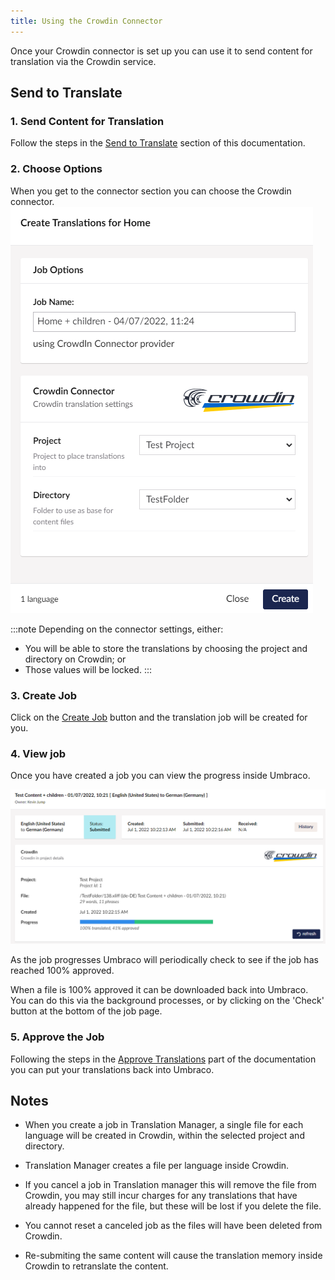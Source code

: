 ```yaml
---
title: Using the Crowdin Connector
---
```


Once your Crowdin connector is set up you can use it to send content for translation via the Crowdin service.

## Send to Translate
### 1. Send Content for Translation
 Follow the steps in the [Send to Translate](../../01.getting_started/04.send.md) section of this documentation.

### 2. Choose Options
When you get to the connector section you can choose the Crowdin connector.
![](tm_send_options.png)

:::note
Depending on the connector settings, either: 

* You will be able to store the translations by choosing the project and directory on Crowdin; or
* Those values will be locked.
:::

### 3. Create Job

Click on the [Create Job](../../01.getting_started/05.job.md) button and the translation job will be created for you.

### 4. View job 
Once you have created a job you can view the progress inside Umbraco.

![](tm_send_job.png)

As the job progresses Umbraco will periodically check to see if the job has reached 100% approved. 

When a file is 100% approved it can be downloaded back into Umbraco. You can do this via the background processes, or by clicking on the 'Check' button at the bottom of the job page. 

### 5. Approve the Job

Following the steps in the [Approve Translations](../../02.guides/01.content/03.approve.md) part of the documentation you can put your translations back into Umbraco. 


## Notes 

- When you create a job in Translation Manager, a single file for each language will be created in Crowdin, within the selected project and directory. 

- Translation Manager creates a file per language inside Crowdin. 

- If you cancel a job in Translation manager this will remove the file from Crowdin, you may still incur charges for any translations that have already happened for the file, but these will be lost if you delete the file. 

- You cannot reset a canceled job as the files will have been deleted from Crowdin. 

- Re-submiting the same content will cause the translation memory inside Crowdin to retranslate the content.



